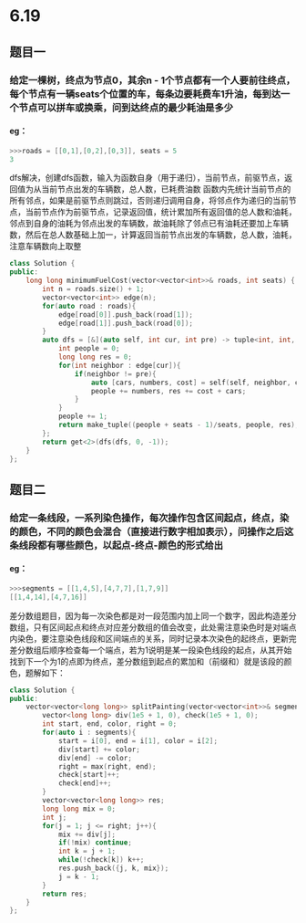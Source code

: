 # 6.19
## 题目一
### 给定一棵树，终点为节点0，其余n - 1个节点都有一个人要前往终点，每个节点有一辆seats个位置的车，每条边要耗费车1升油，每到达一个节点可以拼车或换乘，问到达终点的最少耗油是多少
#### eg：
```c++
>>>roads = [[0,1],[0,2],[0,3]], seats = 5
3
```
dfs解决，创建dfs函数，输入为函数自身（用于递归），当前节点，前驱节点，返回值为从当前节点出发的车辆数，总人数，已耗费油数
函数内先统计当前节点的所有邻点，如果是前驱节点则跳过，否则递归调用自身，将邻点作为递归的当前节点，当前节点作为前驱节点，记录返回值，统计累加所有返回值的总人数和油耗，邻点到自身的油耗为邻点出发的车辆数，故油耗除了邻点已有油耗还要加上车辆数，然后在总人数基础上加一，计算返回当前节点出发的车辆数，总人数，油耗，注意车辆数向上取整
```c++
class Solution {
public:
    long long minimumFuelCost(vector<vector<int>>& roads, int seats) {
        int n = roads.size() + 1;
        vector<vector<int>> edge(n);
        for(auto road : roads){
            edge[road[0]].push_back(road[1]);
            edge[road[1]].push_back(road[0]);
        }
        auto dfs = [&](auto self, int cur, int pre) -> tuple<int, int, long long>{
            int people = 0;
            long long res = 0;
            for(int neighbor : edge[cur]){
                if(neighbor != pre){
                    auto [cars, numbers, cost] = self(self, neighbor, cur);
                    people += numbers, res += cost + cars;
                }
            }
            people += 1;
            return make_tuple((people + seats - 1)/seats, people, res);
        };
        return get<2>(dfs(dfs, 0, -1));
    }
};
```
## 题目二
### 给定一条线段，一系列染色操作，每次操作包含区间起点，终点，染的颜色，不同的颜色会混合（直接进行数字相加表示），问操作之后这条线段都有哪些颜色，以起点-终点-颜色的形式给出
#### eg：
```c++
>>>segments = [[1,4,5],[4,7,7],[1,7,9]]
[[1,4,14],[4,7,16]]
```
差分数组题目，因为每一次染色都是对一段范围内加上同一个数字，因此构造差分数组，只有区间起点和终点对应差分数组的值会改变，此处需注意染色时是对端点内染色，要注意染色线段和区间端点的关系，同时记录本次染色的起终点，更新完差分数组后顺序检查每一个端点，若为1说明是某一段染色线段的起点，从其开始找到下一个为1的点即为终点，差分数组到起点的累加和（前缀和）就是该段的颜色，题解如下：
```c++
class Solution {
public:
    vector<vector<long long>> splitPainting(vector<vector<int>>& segments) {
        vector<long long> div(1e5 + 1, 0), check(1e5 + 1, 0);
        int start, end, color, right = 0;
        for(auto i : segments){
            start = i[0], end = i[1], color = i[2];
            div[start] += color;
            div[end] -= color;
            right = max(right, end);
            check[start]++;
            check[end]++;
        }
        vector<vector<long long>> res;
        long long mix = 0;
        int j;
        for(j = 1; j <= right; j++){
            mix += div[j];
            if(!mix) continue;
            int k = j + 1;
            while(!check[k]) k++;
            res.push_back({j, k, mix});
            j = k - 1;
        }
        return res;
    }
};
```
<!--stackedit_data:
eyJoaXN0b3J5IjpbNjE1NTg4NjgsMjE0MjczMDQxMiwtMTgzMz
k1OTU0OF19
-->
